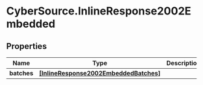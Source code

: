 # CyberSource.InlineResponse2002Embedded

## Properties
Name | Type | Description | Notes
------------ | ------------- | ------------- | -------------
**batches** | [**[InlineResponse2002EmbeddedBatches]**](InlineResponse2002EmbeddedBatches.md) |  | [optional] 


